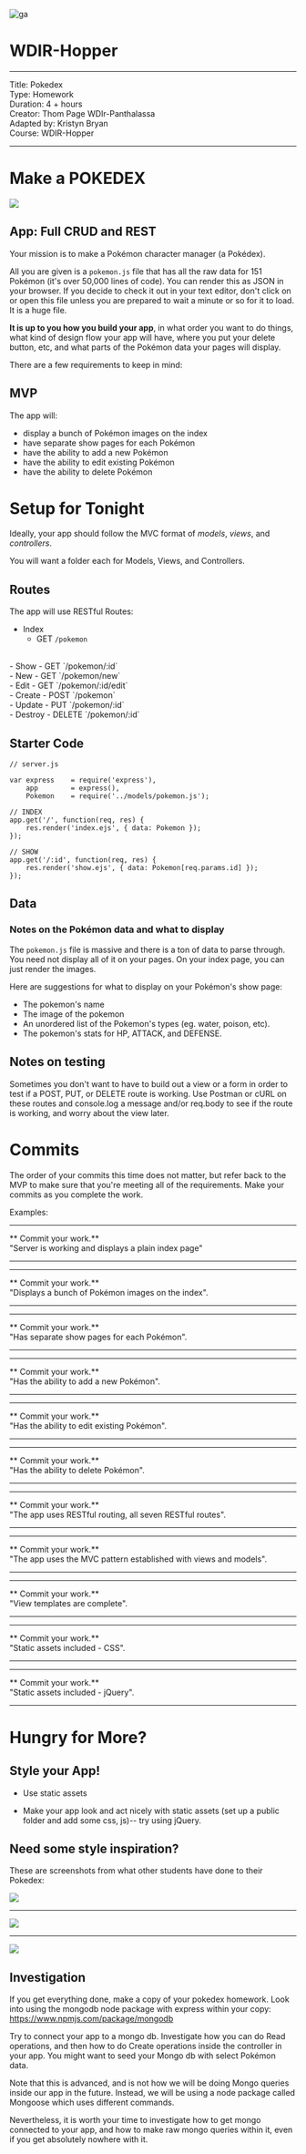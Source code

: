 ![ga](http://mobbook.generalassemb.ly/ga_cog.png)

# WDIR-Hopper

---
Title: Pokedex <br>
Type: Homework<br>
Duration: 4 + hours <br>
Creator: Thom Page WDIr-Panthalassa <br>
Adapted by: Kristyn Bryan<br>
Course: WDIR-Hopper<br>

---


# Make a POKEDEX

![](http://2.bp.blogspot.com/_-wYnCaxCjpQ/TLzx5cAvEGI/AAAAAAAACfw/_RCnrFIP7LM/s1600/poke2.jpg)


## App: Full CRUD and REST

Your mission is to make a Pokémon character manager (a Pokédex).

All you are given is a `pokemon.js` file that has all the raw data for 151 Pokémon (it's over 50,000 lines of code). You can render this as JSON in your browser. If you decide to check it out in your text editor, don't click on or open this file unless you are prepared to wait a minute or so for it to load. It is a huge file.

**It is up to you how you build your app**, in what order you want to do things, what kind of design flow your app will have, where you put your delete button, etc, and what parts of the Pokémon data your pages will display.

There are a few requirements to keep in mind:

## MVP

The app will:

  - display a bunch of Pokémon images on the index
  - have separate show pages for each Pokémon
  - have the ability to add a new Pokémon
  - have the ability to edit existing Pokémon
  - have the ability to delete Pokémon

# Setup for Tonight

  Ideally, your app should follow the MVC format of *models*, *views*, and *controllers*.

  You will want a folder each for Models, Views, and Controllers.

## Routes

The app will use RESTful Routes:

- Index
  - GET `/pokemon`
<br>
- Show
  - GET `/pokemon/:id`
<br>
- New
  - GET `/pokemon/new`
<br>
- Edit
  - GET `/pokemon/:id/edit`
<br>
- Create
  - POST `/pokemon`
<br>
- Update
  - PUT `/pokemon/:id`
  <br>
- Destroy
  - DELETE `/pokemon/:id`


## Starter Code

```
// server.js

var express    = require('express'),
    app        = express(),
    Pokemon    = require('../models/pokemon.js');

// INDEX
app.get('/', function(req, res) {
	res.render('index.ejs', { data: Pokemon });
});

// SHOW
app.get('/:id', function(req, res) {
    res.render('show.ejs', { data: Pokemon[req.params.id] });
});

```

## Data

### Notes on the Pokémon data and what to display

The `pokemon.js` file is massive and there is a ton of data to parse through. You need not display all of it on your pages. On your index page, you can just render the images.

Here are suggestions for what to display on your Pokémon's show page:

- The pokemon's name
- The image of the pokemon
- An unordered list of the Pokemon's types (eg. water, poison, etc).
- The pokemon's stats for HP, ATTACK, and DEFENSE.


## Notes on testing

Sometimes you don't want to have to build out a view or a form in order to test if a POST, PUT, or DELETE route is working. Use Postman or cURL on these routes and console.log a message and/or req.body to see if the route is working, and worry about the view later.


# Commits

The order of your commits this time does not matter, but refer back to the MVP to make sure that you're meeting all of the requirements. Make your commits as you complete the work.

Examples:
<hr>
** Commit your work.** <br>
"Server is working and displays a plain index page"
<hr>


<hr>
** Commit your work.** <br>
"Displays a bunch of Pokémon images on the index".
<hr>

<hr>
** Commit your work.** <br>
"Has separate show pages for each Pokémon".
<hr>

<hr>
** Commit your work.** <br>
"Has the ability to add a new Pokémon".
<hr>

<hr>
** Commit your work.** <br>
"Has the ability to edit existing Pokémon".
<hr>

<hr>
** Commit your work.** <br>
"Has the ability to delete Pokémon".
<hr>

<hr>
** Commit your work.** <br>
"The app uses RESTful routing, all seven RESTful routes".
<hr>

<hr>
** Commit your work.** <br>
"The app uses the MVC pattern established with views and models".
<hr>

<hr>
** Commit your work.** <br>
"View templates are complete".
<hr>

<hr>
** Commit your work.** <br>
"Static assets included - CSS".
<hr>

<hr>
** Commit your work.** <br>
"Static assets included - jQuery".
<hr>


# Hungry for More?

## Style your App!

- Use static assets

- Make your app look and act nicely with static assets (set up a public folder and add some css, js)-- try using jQuery.

## Need some style inspiration?
These are screenshots from what other students have done to their Pokedex:

![](https://i.imgur.com/KuMLqH3.png)

<hr>

![](https://i.imgur.com/liFVa27.png)

<hr>

![](https://i.imgur.com/zvMKkKG.png)

## Investigation

If you get everything done, make a copy of your pokedex homework. Look into using the mongodb node package with express within your copy:
https://www.npmjs.com/package/mongodb

Try to connect your app to a mongo db. Investigate how you can do Read operations, and then how to do Create operations inside the controller in your app. You might want to seed your Mongo db with select Pokémon data.

Note that this is advanced, and is not how we will be doing Mongo queries inside our app in the future. Instead, we will be using a node package called Mongoose which uses different commands.

Nevertheless, it is worth your time to investigate how to get mongo connected to your app, and how to make raw mongo queries within it, even if you get absolutely nowhere with it.
